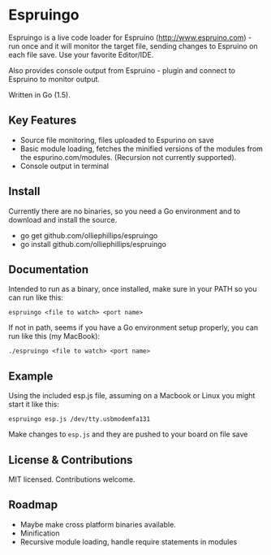 # Espruingo
Espruingo is a live code loader for Espruino (http://www.espruino.com) - run once and it will monitor the target file, sending changes to Espruino on each file save. Use your favorite Editor/IDE.

Also provides console output from Espruino - plugin and connect to Espruino to monitor output.

Written in Go (1.5).

## Key Features
* Source file monitoring, files uploaded to Espurino on save
* Basic module loading, fetches the minified versions of the modules from the espurino.com/modules. (Recursion not currently supported).
* Console output in terminal

## Install
Currently there are no binaries, so you need a Go environment and to download and install the source.
 - go get github.com/olliephillips/espruingo
 - go install github.com/olliephillips/espruingo

## Documentation
Intended to run as a binary, once installed, make sure in your PATH so you can run like this:
```
espruingo <file to watch> <port name>
```

If not in path, seems if you have a Go environment setup properly, you can run like this (my MacBook):
```
./espruingo <file to watch> <port name>

```

## Example
Using the included esp.js file, assuming on a Macbook or Linux you might start it like this:
```
espruingo esp.js /dev/tty.usbmodemfa131

```
Make changes to `esp.js` and they are pushed to your board on file save

## License & Contributions
MIT licensed. Contributions welcome.

## Roadmap
* Maybe make cross platform binaries available.
* Minification
* Recursive module loading, handle require statements in modules